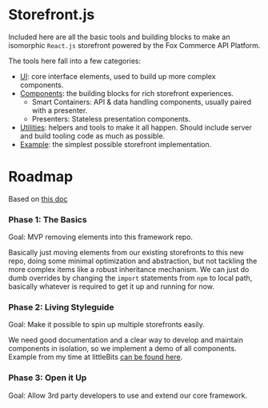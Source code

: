 
# Storefront.js

Included here are all the basic tools and building blocks to make an isomorphic
`React.js` storefront powered by the Fox Commerce API Platform.

The tools here fall into a few categories:

- [UI](ui): core interface elements, used to build up more complex components.
- [Components](components): the building blocks for rich storefront experiences.
  - Smart Containers: API & data handling components, usually paired with a presenter.
  - Presenters: Stateless presentation components.
- [Utilities](utils): helpers and tools to make it all happen. Should include
  server and build tooling code as much as possible.
- [Example](examples): the simplest possible storefront implementation.


# Roadmap

Based on [this doc](https://github.com/FoxComm/highlander/blob/feature/new-storefront-for-great-good/demo/peacock/reuse_strategy.md)

### Phase 1: The Basics

Goal: MVP removing elements into this framework repo.

Basically just moving elements from our existing storefronts to this new repo,
doing some minimal optimization and abstraction, but not tackling the more
complex items like a robust inheritance mechanism. We can just do dumb overrides by
changing the `import` statements from `npm` to local path, basically whatever is
required to get it up and running for now.


### Phase 2: Living Styleguide

Goal: Make it possible to spin up multiple storefronts easily.

We need good documentation and a clear way to develop and maintain components
in isolation, so we implement a demo of all components. Example from my time at
littleBits [can be found here](http://ui.littlebits.cc/).


### Phase 3: Open it Up

Goal: Allow 3rd party developers to use and extend our core framework.
